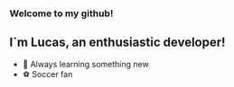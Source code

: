 ### Welcome to my github!

## I`m Lucas, an enthusiastic developer!

- 🚀 Always learning something new
- ⚽ Soccer fan




